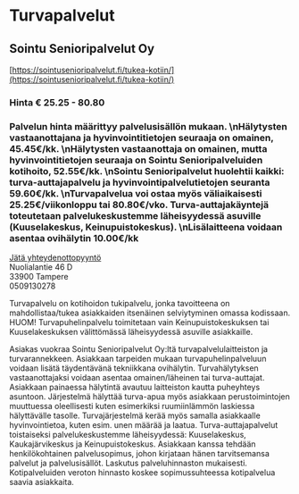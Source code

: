 # Turvapalvelut


## Sointu Senioripalvelut Oy
[https://sointusenioripalvelut.fi/tukea-kotiin/](https://sointusenioripalvelut.fi/tukea-kotiin/)
### Hinta € 25.25 - 80.80
### Palvelun hinta määrittyy palvelusisällön mukaan.  \nHälytysten vastaanottajana ja hyvinvointitietojen seuraaja on omainen, 45.45€/kk. \nHälytysten vastaanottaja on omainen, mutta hyvinvointitietojen seuraaja on Sointu Senioripalveluiden kotihoito, 52.55€/kk. \nSointu Senioripalvelut huolehtii kaikki: turva-auttajapalvelu ja hyvinvointipalvelutietojen seuranta 59.60€/kk. \nTurvapalvelua voi ostaa myös väliaikaisesti 25.25€/viikonloppu tai 80.80€/vko. Turva-auttajakäyntejä toteutetaan palvelukeskustemme läheisyydessä asuville (Kuuselakeskus, Keinupuistokeskus). \nLisälaitteena voidaan asentaa ovihälytin 10.00€/kk
[Jätä yhteydenottopyyntö](%23workflows%3Femail%3Dkirsi-maria.hirsikanga%40sointusenioripalvelut.fi%26serviceType%3Dcategory.nursing%26companyName%3DSointu+Senioripalvelut+Oy)  
Nuolialantie 46 D  
33900 Tampere   
0509130278   

Turvapalvelu on kotihoidon tukipalvelu, jonka tavoitteena on mahdollistaa/tukea asiakkaiden itsenäinen selviytyminen omassa kodissaan. HUOM! Turvapuhelinpalvelu toimitetaan vain Keinupuistokeskuksen tai Kuuselakeskuksen välittömässä läheisyydessä asuville asiakkaille.

Asiakas vuokraa Sointu Senioripalvelut Oy:ltä turvapalvelulaitteiston ja turvarannekkeen. Asiakkaan tarpeiden mukaan turvapuhelinpalveluun voidaan lisätä täydentävänä tekniikkana ovihälytin. Turvahälytyksen vastaanottajaksi voidaan asentaa omainen/läheinen tai turva-auttajat. Asiakkaan painaessa hälytintä avautuu laitteiston kautta puheyhteys asuntoon. Järjestelmä hälyttää turva-apua myös asiakkaan perustoimintojen muuttuessa oleellisesti kuten esimerkiksi ruumiinlämmön laskiessa hälyttävälle tasolle. Turvajärjestelmä kerää myös samalla asiakkaalle hyvinvointietoa, kuten esim. unen määrää ja laatua. Turva-auttajapalvelut toistaiseksi palvelukeskustemme läheisyydessä: Kuuselakeskus, Kaukajärvikeskus ja Keinupuistokeskus. Asiakkaan kanssa tehdään henkilökohtainen palvelusopimus, johon kirjataan hänen tarvitsemansa palvelut ja palvelusisällöt. Laskutus palveluhinnaston mukaisesti. Kotipalveluiden veroton hinnasto koskee sopimussuhteessa kotipalvelua saavia asiakkaita.


